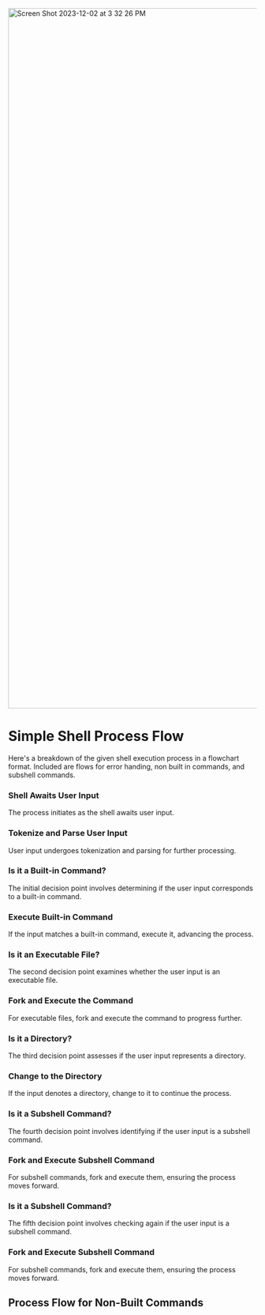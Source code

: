 <img width="1417" alt="Screen Shot 2023-12-02 at 3 32 26 PM" src="https://github.com/manningstinson/holbertonschool-simple_shell/assets/104523090/376d3a32-bbf8-479d-948e-017701f6a812">

# Simple Shell Process Flow
Here's a breakdown of the given shell execution process in a flowchart format. Included are flows for error handing, non built in commands, and subshell commands. 

### Shell Awaits User Input
The process initiates as the shell awaits user input.

### Tokenize and Parse User Input
User input undergoes tokenization and parsing for further processing.

### Is it a Built-in Command?
The initial decision point involves determining if the user input corresponds to a built-in command.

### Execute Built-in Command
If the input matches a built-in command, execute it, advancing the process.

### Is it an Executable File?
The second decision point examines whether the user input is an executable file.

### Fork and Execute the Command
For executable files, fork and execute the command to progress further.

### Is it a Directory?
The third decision point assesses if the user input represents a directory.

### Change to the Directory
If the input denotes a directory, change to it to continue the process.

### Is it a Subshell Command?
The fourth decision point involves identifying if the user input is a subshell command.

### Fork and Execute Subshell Command
For subshell commands, fork and execute them, ensuring the process moves forward.

### Is it a Subshell Command?
The fifth decision point involves checking again if the user input is a subshell command.

### Fork and Execute Subshell Command
For subshell commands, fork and execute them, ensuring the process moves forward.

## Process Flow for Non-Built Commands

